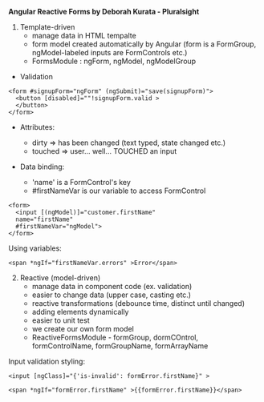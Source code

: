 **Angular Reactive Forms by Deborah Kurata - Pluralsight**
1. Template-driven
    - manage data in HTML tempalte
    - form model created automatically by Angular (form is a FormGroup, ngModel-labeled inputs are FormControls etc.)
    - FormsModule : ngForm, ngModel, ngModelGroup
- Validation
```
<form #signupForm="ngForm" (ngSubmit)="save(signupForm)">
  <button [disabled]=""!signupForm.valid >
  </button>
</form>
```
- Attributes:
    - dirty => has been changed (text typed, state changed etc.)
    - touched => user... well... TOUCHED an input

- Data binding:
    - 'name' is a FormControl's key
    - #firstNameVar is our variable to access FormControl
    
```
<form>
  <input [(ngModel)]="customer.firstName"
  name="firstName"
  #firstNameVar="ngModel">
</form>
```
Using variables:
```
<span *ngIf="firstNameVar.errors" >Error</span>
```
2. Reactive (model-driven)
    - manage data in component code (ex. validation)
    - easier to change data (upper case, casting etc.)
    - reactive transformations (debounce time, distinct until changed)
    - adding elements dynamically
    - easier to unit test
    - we create our own form model
    - ReactiveFormsModule - formGroup, dormCOntrol, formControlName, formGroupName, formArrayName

Input validation styling:
 ```
 <input [ngClass]="{'is-invalid': formError.firstName}" >
 ```
 ```
 <span *ngIf="formError.firstName" >{{formError.firstName}}</span>
 ```
